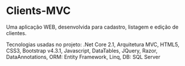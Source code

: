 # Clients-MVC
Uma aplicação WEB, desenvolvida para cadastro, listagem e edição de clientes. 

Tecnologias usadas no projeto: 
.Net Core 2.1, Arquitetura MVC, HTML5, CSS3, Bootstrap v4.3.1, Javascript, DataTables, JQuery, Razor, DataAnnotations, ORM: Entity Framework, Linq, DB: SQL Server
